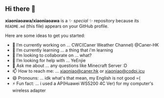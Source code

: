 ## Hi there 👋

**xiaoniaoawa/xiaoniaoawa** is a ✨ _special_ ✨ repository because its `README.md` (this file) appears on your GitHub profile.

Here are some ideas to get you started:

- 🔭 I’m currently working on ... CWC(Caner Weather Channel) @Caner-HK
- 🌱 I’m currently learning ... a thing that i'm learning
- 👯 I’m looking to collaborate on ... what?
- 🤔 I’m looking for help with ... YeEnjie
- 💬 Ask me about ... any questions like Minecraft Server :D
- 📫 How to reach me: ... xiaoniao@caner.hk or xiaoniao@codpi.icu
- 😄 Pronouns: ... idk what's that mean, my English is not good =(
- ⚡ Fun fact: ... i used a AP(Huawei WS5200 4C Ver) for my computer's wireless adapter

